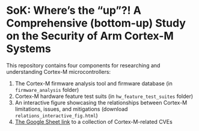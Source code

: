 # SoK: Where’s the “up”?! A Comprehensive (bottom-up) Study on the Security of Arm Cortex-M Systems

This repository contains four components for researching and understanding Cortex-M microcontrollers:

1. The Cortex-M firmware analysis tool and firmware database (in `firmware_analysis` folder)
2. Cortex-M hardware feature test suits (in `hw_feature_test_suites` folder)
3. An interactive figure showcasing the relationships between Cortex-M limitations, issues, and mitigations (download `relations_interactive_fig.html`)
4. [The Google Sheet link](https://docs.google.com/spreadsheets/d/13LE-UOUEpy-db-NLSdpRMKYJEleQmUacm6er3VGXbfI/edit?usp=sharing) to a collection of Cortex-M-related CVEs
